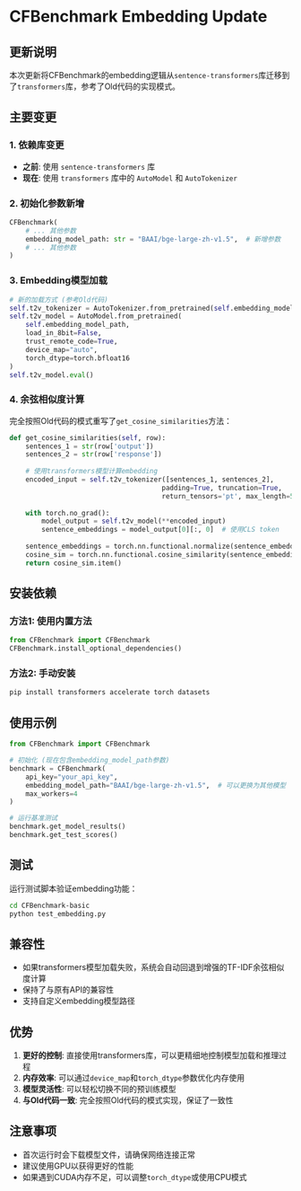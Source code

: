 # CFBenchmark Embedding Update

## 更新说明

本次更新将CFBenchmark的embedding逻辑从`sentence-transformers`库迁移到了`transformers`库，参考了Old代码的实现模式。

## 主要变更

### 1. 依赖库变更
- **之前**: 使用 `sentence-transformers` 库
- **现在**: 使用 `transformers` 库中的 `AutoModel` 和 `AutoTokenizer`

### 2. 初始化参数新增
```python
CFBenchmark(
    # ... 其他参数
    embedding_model_path: str = "BAAI/bge-large-zh-v1.5",  # 新增参数
    # ... 其他参数
)
```

### 3. Embedding模型加载
```python
# 新的加载方式 (参考Old代码)
self.t2v_tokenizer = AutoTokenizer.from_pretrained(self.embedding_model_path)
self.t2v_model = AutoModel.from_pretrained(
    self.embedding_model_path,
    load_in_8bit=False,
    trust_remote_code=True,
    device_map="auto",
    torch_dtype=torch.bfloat16
)
self.t2v_model.eval()
```

### 4. 余弦相似度计算
完全按照Old代码的模式重写了`get_cosine_similarities`方法：

```python
def get_cosine_similarities(self, row):
    sentences_1 = str(row['output'])
    sentences_2 = str(row['response'])
    
    # 使用transformers模型计算embedding
    encoded_input = self.t2v_tokenizer([sentences_1, sentences_2], 
                                      padding=True, truncation=True, 
                                      return_tensors='pt', max_length=512)
    
    with torch.no_grad():
        model_output = self.t2v_model(**encoded_input)
        sentence_embeddings = model_output[0][:, 0]  # 使用CLS token
    
    sentence_embeddings = torch.nn.functional.normalize(sentence_embeddings, p=2, dim=1)
    cosine_sim = torch.nn.functional.cosine_similarity(sentence_embeddings[0], sentence_embeddings[1], dim=0)
    return cosine_sim.item()
```

## 安装依赖

### 方法1: 使用内置方法
```python
from CFBenchmark import CFBenchmark
CFBenchmark.install_optional_dependencies()
```

### 方法2: 手动安装
```bash
pip install transformers accelerate torch datasets
```

## 使用示例

```python
from CFBenchmark import CFBenchmark

# 初始化 (现在包含embedding_model_path参数)
benchmark = CFBenchmark(
    api_key="your_api_key",
    embedding_model_path="BAAI/bge-large-zh-v1.5",  # 可以更换为其他模型
    max_workers=4
)

# 运行基准测试
benchmark.get_model_results()
benchmark.get_test_scores()
```

## 测试

运行测试脚本验证embedding功能：

```bash
cd CFBenchmark-basic
python test_embedding.py
```

## 兼容性

- 如果transformers模型加载失败，系统会自动回退到增强的TF-IDF余弦相似度计算
- 保持了与原有API的兼容性
- 支持自定义embedding模型路径

## 优势

1. **更好的控制**: 直接使用transformers库，可以更精细地控制模型加载和推理过程
2. **内存效率**: 可以通过`device_map`和`torch_dtype`参数优化内存使用
3. **模型灵活性**: 可以轻松切换不同的预训练模型
4. **与Old代码一致**: 完全按照Old代码的模式实现，保证了一致性

## 注意事项

- 首次运行时会下载模型文件，请确保网络连接正常
- 建议使用GPU以获得更好的性能
- 如果遇到CUDA内存不足，可以调整`torch_dtype`或使用CPU模式 